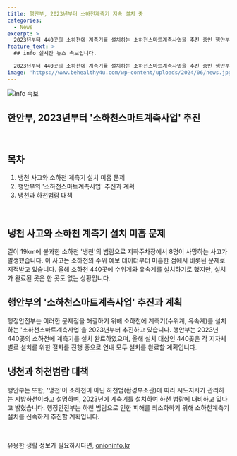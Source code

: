 ```yaml
---
title: 행안부, 2023년부터 소하천계측기 지속 설치 중
categories:
  - News
excerpt: >
  2023년부터 440곳의 소하천에 계측기를 설치하는 소하천스마트계측사업을 추진 중인 행안부. 하지만 올해까지는 한 곳도 설치되지 않아 사망사고 예방에 취약한 상황. 행안부는 하천 범람 피해 최소화를 위해 빠른 설치를 약속.
feature_text: >
  ## info 실시간 뉴스 속보입니다.

  2023년부터 440곳의 소하천에 계측기를 설치하는 소하천스마트계측사업을 추진 중인 행안부. 하지만 올해까지는 한 곳도 설치되지 않아 사망사고 예방에 취약한 상황. 행안부는 하천 범람 피해 최소화를 위해 빠른 설치를 약속.
image: 'https://www.behealthy4u.com/wp-content/uploads/2024/06/news.jpg'
---
```


<p><img src="https://www.behealthy4u.com/wp-content/uploads/2024/06/news.jpg" alt="info 속보" /></p>

<h2>한안부, 2023년부터 '소하천스마트계측사업' 추진</h2>

<p data-ke-size="size16">&nbsp;</p>

<h2 data-ke-size="size26">목차</h2>

<ol>
    <li>냉천 사고와 소하천 계측기 설치 미흡 문제</li>
    <li>행안부의 '소하천스마트계측사업' 추진과 계획</li>
    <li>냉천과 하천범람 대책</li>
</ol>

<p data-ke-size="size16">&nbsp;</p>

<h2 data-ke-size="size24">냉천 사고와 소하천 계측기 설치 미흡 문제</h2>

<p>길이 19km에 불과한 소하천 '냉천'의 범람으로 지하주차장에서 8명이 사망하는 사고가 발생했습니다. 이 사고는 소하천의 수위 예보 데이터부터 미흡한 점에서 비롯된 문제로 지적받고 있습니다. 올해 소하천 440곳에 수위계와 유속계를 설치하기로 했지만, 설치가 완료된 곳은 한 곳도 없는 상황입니다.</p>

<h2 data-ke-size="size24">행안부의 '소하천스마트계측사업' 추진과 계획</h2>

<p>행정안전부는 이러한 문제점을 해결하기 위해 소하천에 계측기(수위계, 유속계)를 설치하는 '소하천스마트계측사업'을 2023년부터 추진하고 있습니다. 행안부는 2023년 440곳의 소하천에 계측기를 설치 완료하였으며, 올해 설치 대상인 440곳은 각 지자체별로 설치를 위한 절차를 진행 중으로 연내 모두 설치를 완료할 계획입니다.</p>

<h2 data-ke-size="size24">냉천과 하천범람 대책</h2>

<p>행안부는 또한, '냉천'이 소하천이 아닌 하천법(환경부소관)에 따라 시도지사가 관리하는 지방하천이라고 설명하며, 2023년에 계측기를 설치하여 하천 범람에 대비하고 있다고 밝혔습니다. 행정안전부는 하천 범람으로 인한 피해를 최소화하기 위해 소하천계측기 설치를 신속하게 추진할 계획입니다.</p>

<p data-ke-size="size16">&nbsp;</p>
유용한 생활 정보가 필요하시다면, <a href="https://onioninfo.kr" rel="dofollow">onioninfo.kr</a>


